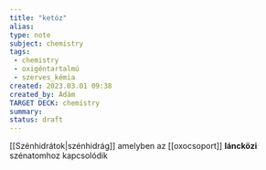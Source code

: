 ```yaml
---
title: "ketóz"
alias: 
type: note
subject: chemistry
tags:
 - chemistry
 - oxigéntartalmú
 - szerves_kémia
created: 2023.03.01 09:38
created_by: Ádám
TARGET DECK: chemistry
summary: 
status: draft 
---
```

[[Szénhidrátok|szénhidrág]] amelyben az [[oxocsoport]] **láncközi** szénatomhoz kapcsolódik